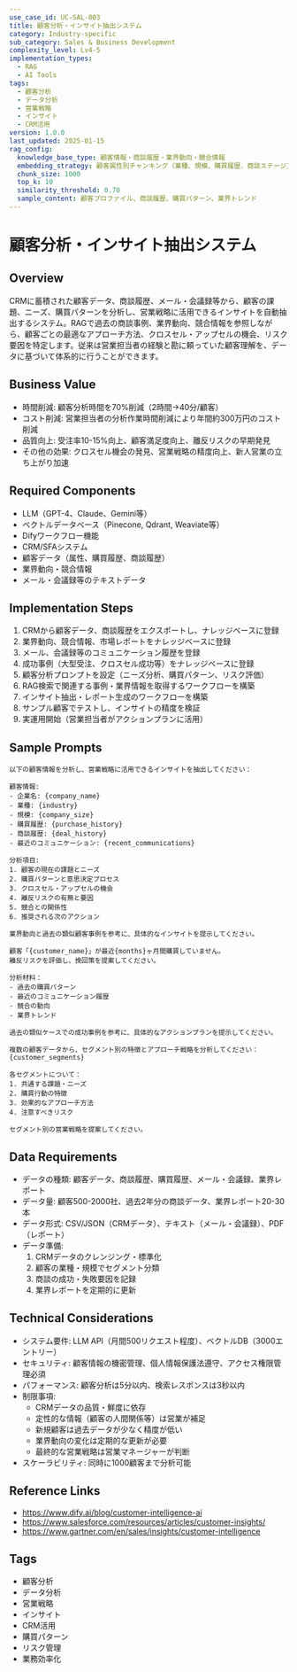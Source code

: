 ```yaml
---
use_case_id: UC-SAL-003
title: 顧客分析・インサイト抽出システム
category: Industry-specific
sub_category: Sales & Business Development
complexity_level: Lv4-5
implementation_types:
  - RAG
  - AI Tools
tags:
  - 顧客分析
  - データ分析
  - 営業戦略
  - インサイト
  - CRM活用
version: 1.0.0
last_updated: 2025-01-15
rag_config:
  knowledge_base_type: 顧客情報・商談履歴・業界動向・競合情報
  embedding_strategy: 顧客属性別チャンキング（業種、規模、購買履歴、商談ステージ）
  chunk_size: 1000
  top_k: 10
  similarity_threshold: 0.70
  sample_content: 顧客プロファイル、商談履歴、購買パターン、業界トレンド
---
```


# 顧客分析・インサイト抽出システム

## Overview

CRMに蓄積された顧客データ、商談履歴、メール・会議録等から、顧客の課題、ニーズ、購買パターンを分析し、営業戦略に活用できるインサイトを自動抽出するシステム。RAGで過去の商談事例、業界動向、競合情報を参照しながら、顧客ごとの最適なアプローチ方法、クロスセル・アップセルの機会、リスク要因を特定します。従来は営業担当者の経験と勘に頼っていた顧客理解を、データに基づいて体系的に行うことができます。

## Business Value

- 時間削減: 顧客分析時間を70%削減（2時間→40分/顧客）
- コスト削減: 営業担当者の分析作業時間削減により年間約300万円のコスト削減
- 品質向上: 受注率10-15%向上、顧客満足度向上、離反リスクの早期発見
- その他の効果: クロスセル機会の発見、営業戦略の精度向上、新人営業の立ち上がり加速

## Required Components

- LLM（GPT-4、Claude、Gemini等）
- ベクトルデータベース（Pinecone, Qdrant, Weaviate等）
- Difyワークフロー機能
- CRM/SFAシステム
- 顧客データ（属性、購買履歴、商談履歴）
- 業界動向・競合情報
- メール・会議録等のテキストデータ

## Implementation Steps

1. CRMから顧客データ、商談履歴をエクスポートし、ナレッジベースに登録
2. 業界動向、競合情報、市場レポートをナレッジベースに登録
3. メール、会議録等のコミュニケーション履歴を登録
4. 成功事例（大型受注、クロスセル成功等）をナレッジベースに登録
5. 顧客分析プロンプトを設定（ニーズ分析、購買パターン、リスク評価）
6. RAG検索で関連する事例・業界情報を取得するワークフローを構築
7. インサイト抽出・レポート生成のワークフローを構築
8. サンプル顧客でテストし、インサイトの精度を検証
9. 実運用開始（営業担当者がアクションプランに活用）

## Sample Prompts

```
以下の顧客情報を分析し、営業戦略に活用できるインサイトを抽出してください：

顧客情報:
- 企業名: {company_name}
- 業種: {industry}
- 規模: {company_size}
- 購買履歴: {purchase_history}
- 商談履歴: {deal_history}
- 最近のコミュニケーション: {recent_communications}

分析項目:
1. 顧客の現在の課題とニーズ
2. 購買パターンと意思決定プロセス
3. クロスセル・アップセルの機会
4. 離反リスクの有無と要因
5. 競合との関係性
6. 推奨される次のアクション

業界動向と過去の類似顧客事例を参考に、具体的なインサイトを提示してください。
```

```
顧客「{customer_name}」が最近{months}ヶ月間購買していません。
離反リスクを評価し、挽回策を提案してください。

分析材料：
- 過去の購買パターン
- 最近のコミュニケーション履歴
- 競合の動向
- 業界トレンド

過去の類似ケースでの成功事例を参考に、具体的なアクションプランを提示してください。
```

```
複数の顧客データから、セグメント別の特徴とアプローチ戦略を分析してください：
{customer_segments}

各セグメントについて：
1. 共通する課題・ニーズ
2. 購買行動の特徴
3. 効果的なアプローチ方法
4. 注意すべきリスク

セグメント別の営業戦略を提案してください。
```

## Data Requirements

- データの種類: 顧客データ、商談履歴、購買履歴、メール・会議録、業界レポート
- データ量: 顧客500-2000社、過去2年分の商談データ、業界レポート20-30本
- データ形式: CSV/JSON（CRMデータ）、テキスト（メール・会議録）、PDF（レポート）
- データ準備:
  1. CRMデータのクレンジング・標準化
  2. 顧客の業種・規模でセグメント分類
  3. 商談の成功・失敗要因を記録
  4. 業界レポートを定期的に更新

## Technical Considerations

- システム要件: LLM API（月間500リクエスト程度）、ベクトルDB（3000エントリー）
- セキュリティ: 顧客情報の機密管理、個人情報保護法遵守、アクセス権限管理必須
- パフォーマンス: 顧客分析は5分以内、検索レスポンスは3秒以内
- 制限事項:
  - CRMデータの品質・鮮度に依存
  - 定性的な情報（顧客の人間関係等）は営業が補足
  - 新規顧客は過去データが少なく精度が低い
  - 業界動向の変化は定期的な更新が必要
  - 最終的な営業戦略は営業マネージャーが判断
- スケーラビリティ: 同時に1000顧客まで分析可能

## Reference Links

- https://www.dify.ai/blog/customer-intelligence-ai
- https://www.salesforce.com/resources/articles/customer-insights/
- https://www.gartner.com/en/sales/insights/customer-intelligence

## Tags

- 顧客分析
- データ分析
- 営業戦略
- インサイト
- CRM活用
- 購買パターン
- リスク管理
- 業務効率化
